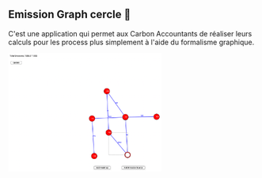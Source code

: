 ## Emission Graph cercle 🔴

C'est une application qui permet aux Carbon Accountants de réaliser leurs calculs pour les process plus simplement à l'aide du formalisme graphique. 


<p float="left">
  <img src="../src/emissiongraph.jpg?raw=true" width="61.5%" /> 
</p>
